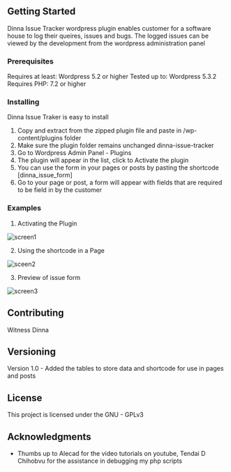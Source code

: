 ## Getting Started

Dinna Issue Tracker wordpress plugin enables customer for a software house to log their queires, issues and bugs. The logged issues can be viewed by the development from the wordpress administration panel

### Prerequisites

Requires at least: Wordpress 5.2 or higher
Tested up to: Wordpress 5.3.2
Requires PHP: 7.2 or higher

### Installing

Dinna Issue Traker is easy to install
1. Copy and extract from the zipped plugin file and paste in /wp-content/plugins folder
2. Make sure the plugin folder remains unchanged dinna-issue-tracker
3. Go to Wordpress Admin Panel - Plugins
4. The plugin will appear in the list, click to Activate the plugin
5. You can use the form in your pages or posts by pasting the shortcode [dinna_issue_form]
6. Go to your page or post, a form will appear with fields that are required to be field in by the customer

### Examples 

1. Activating the Plugin

![screen1](https://user-images.githubusercontent.com/59632060/72974407-9ed14800-3dd7-11ea-9f6f-1c7bcc0fb797.JPG)

2. Using the shortcode in a Page

![sceen2](https://user-images.githubusercontent.com/59632060/72974480-ba3c5300-3dd7-11ea-80f6-d0784d1c3f0f.JPG)

3. Preview of issue form

![screen3](https://user-images.githubusercontent.com/59632060/72974530-cf18e680-3dd7-11ea-8c71-4b133ced429f.JPG)

## Contributing

Witness Dinna

## Versioning

Version 1.0 - Added the tables to store data and shortcode for use in pages and posts

## License

This project is licensed under the GNU - GPLv3

## Acknowledgments

* Thumbs up to Alecad for the video tutorials on youtube, Tendai D Chihobvu for the assistance in debugging my php scripts
